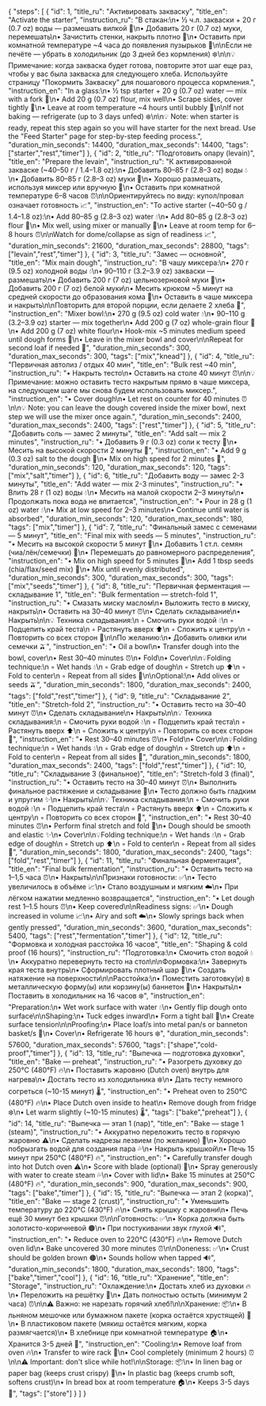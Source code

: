 {
  "steps": [
    {
      "id": 1,
      "title_ru": "Активировать закваску",
      "title_en": "Activate the starter",
      "instruction_ru": "В стакан:\n• ½ ч.л. закваски + 20 г (0.7 oz) воды — размешать вилкой 🥄\n• Добавить 20 г (0.7 oz) муки, перемешать\n• Зачистить стенки, накрыть плотно 🫙\n• Оставить при комнатной температуре ~4 часа до появления пузырьков 🫧\n\nЕсли не печёте — убрать в холодильник (до 3 дней без кормления) ❄️\n\n💡 Примечание: когда закваска будет готова, повторите этот шаг еще раз, чтобы у вас была закваска для следующего хлеба. Используйте страницу \"Покормить Закваску\" для пошагового процесса кормления.",
      "instruction_en": "In a glass:\n• ½ tsp starter + 20 g (0.7 oz) water — mix with a fork 🥄\n• Add 20 g (0.7 oz) flour, mix well\n• Scrape sides, cover tightly 🫙\n• Leave at room temperature ~4 hours until bubbly 🫧\n\nIf not baking — refrigerate (up to 3 days unfed) ❄️\n\n💡 Note: when starter is ready, repeat this step again so you will have starter for the next bread. Use the \"Feed Starter\" page for step-by-step feeding process.",
      "duration_min_seconds": 14400,
      "duration_max_seconds": 14400,
      "tags": ["starter","rest","timer"]
    },
    {
      "id": 2,
      "title_ru": "Подготовить опару (levain)",
      "title_en": "Prepare the levain",
      "instruction_ru": "К активированной закваске (~40–50 г / 1.4–1.8 oz):\n• Добавить 80–85 г (2.8–3 oz) воды 💧\n• Добавить 80–85 г (2.8–3 oz) муки 🌾\n• Хорошо размешать, используя миксер или вручную 🥄\n• Оставить при комнатной температуре 6–8 часов ⏰\n\nОриентируйтесь по виду: купол/провал означает готовность 📈",
      "instruction_en": "To active starter (~40–50 g / 1.4–1.8 oz):\n• Add 80–85 g (2.8–3 oz) water 💧\n• Add 80–85 g (2.8–3 oz) flour 🌾\n• Mix well, using mixer or manually 🥄\n• Leave at room temp for 6–8 hours ⏰\n\nWatch for dome/collapse as sign of readiness 📈",
      "duration_min_seconds": 21600,
      "duration_max_seconds": 28800,
      "tags": ["levain","rest","timer"]
    },
    {
      "id": 3,
      "title_ru": "Замес — основной",
      "title_en": "Mix main dough",
      "instruction_ru": "В чашу миксера:\n• 270 г (9.5 oz) холодной воды 💧\n• 90–110 г (3.2–3.9 oz) закваски — размешать\n• Добавить 200 г (7 oz) цельнозерновой муки 🌾\n• Добавить 200 г (7 oz) белой муки\n• Месить крюком ~5 минут на средней скорости до образования кома 🔄\n• Оставить в чаше миксера и накрыть\n\nПовторить для второй порции, если делаете 2 хлеба 🍞",
      "instruction_en": "Mixer bowl:\n• 270 g (9.5 oz) cold water 💧\n• 90–110 g (3.2–3.9 oz) starter — mix together\n• Add 200 g (7 oz) whole-grain flour 🌾\n• Add 200 g (7 oz) white flour\n• Hook-mix ~5 minutes medium speed until dough forms 🔄\n• Leave in the mixer bowl and cover\n\nRepeat for second loaf if needed 🍞",
      "duration_min_seconds": 300,
      "duration_max_seconds": 300,
      "tags": ["mix","knead"]
    },
    {
      "id": 4,
      "title_ru": "Первичная автолиз / отдых 40 мин",
      "title_en": "Bulk rest ~40 min",
      "instruction_ru": "• Накрыть тесто\n• Оставить на столе 40 минут ⏰\n\n💡 Примечание: можно оставить тесто накрытым прямо в чаше миксера, на следующем шаге мы снова будем использовать миксер.",
      "instruction_en": "• Cover dough\n• Let rest on counter for 40 minutes ⏰\n\n💡 Note: you can leave the dough covered inside the mixer bowl, next step we will use the mixer once again.",
      "duration_min_seconds": 2400,
      "duration_max_seconds": 2400,
      "tags": ["rest","timer"]
    },
    {
      "id": 5,
      "title_ru": "Добавить соль — замес 2 минуты",
      "title_en": "Add salt — mix 2 minutes",
      "instruction_ru": "• Добавить 9 г (0.3 oz) соли к тесту 🧂\n• Месить на высокой скорости 2 минуты 🔄",
      "instruction_en": "• Add 9 g (0.3 oz) salt to the dough 🧂\n• Mix on high speed for 2 minutes 🔄",
      "duration_min_seconds": 120,
      "duration_max_seconds": 120,
      "tags": ["mix","salt","timer"]
    },
    {
      "id": 6,
      "title_ru": "Добавить воду — замес 2-3 минуты",
      "title_en": "Add water — mix 2-3 minutes",
      "instruction_ru": "• Влить 28 г (1 oz) воды 💧\n• Месить на малой скорости 2–3 минуты\n• Продолжать пока вода не впитается",
      "instruction_en": "• Pour in 28 g (1 oz) water 💧\n• Mix at low speed for 2–3 minutes\n• Continue until water is absorbed",
      "duration_min_seconds": 120,
      "duration_max_seconds": 180,
      "tags": ["mix","timer"]
    },
    {
      "id": 7,
      "title_ru": "Финальный замес с семенами — 5 минут",
      "title_en": "Final mix with seeds — 5 minutes",
      "instruction_ru": "• Месить на высокой скорости 5 минут 🔄\n• Добавить 1 ст.л. семян (чиа/лён/семечки) 🌱\n• Перемешать до равномерного распределения",
      "instruction_en": "• Mix on high speed for 5 minutes 🔄\n• Add 1 tbsp seeds (chia/flax/seed mix) 🌱\n• Mix until evenly distributed",
      "duration_min_seconds": 300,
      "duration_max_seconds": 300,
      "tags": ["mix","seeds","timer"]
    },
    {
      "id": 8,
      "title_ru": "Первичная ферментация — складывание 1",
      "title_en": "Bulk fermentation — stretch-fold 1",
      "instruction_ru": "• Смазать миску маслом\n• Выложить тесто в миску, накрыть\n• Оставить на 30–40 минут ⏰\n• Сделать складывание\n• Накрыть\n\n💡 Техника складывания:\n   ◦ Смочить руки водой 💧\n   ◦ Подцепить край теста\n   ◦ Растянуть вверх ⬆️\n   ◦ Сложить к центру\n   ◦ Повторить со всех сторон 🔄\n\nПо желанию:\n• Добавить оливки или семечки 🫒",
      "instruction_en": "• Oil a bowl\n• Transfer dough into the bowl, cover\n• Rest 30–40 minutes ⏰\n• Fold\n• Cover\n\n💡Folding technique:\n   ◦ Wet hands 💧\n   ◦ Grab edge of dough\n   ◦ Stretch up ⬆️\n   ◦ Fold to center\n   ◦ Repeat from all sides 🔄\n\nOptional:\n• Add olives or seeds 🫒",
      "duration_min_seconds": 1800,
      "duration_max_seconds": 2400,
      "tags": ["fold","rest","timer"]
    },
    {
      "id": 9,
      "title_ru": "Складывание 2",
      "title_en": "Stretch-fold 2",
      "instruction_ru": "• Оставить тесто на 30–40 минут ⏰\n• Сделать складывание\n• Накрыть\n\n💡 Техника складывания:\n   ◦ Смочить руки водой 💧\n   ◦ Подцепить край теста\n   ◦ Растянуть вверх ⬆️\n   ◦ Сложить к центру\n   ◦ Повторить со всех сторон 🔄",
      "instruction_en": "• Rest 30–40 minutes ⏰\n• Fold\n• Cover\n\n💡Folding technique:\n   ◦ Wet hands 💧\n   ◦ Grab edge of dough\n   ◦ Stretch up ⬆️\n   ◦ Fold to center\n   ◦ Repeat from all sides 🔄",
      "duration_min_seconds": 1800,
      "duration_max_seconds": 2400,
      "tags": ["fold","rest","timer"]
    },
    {
      "id": 10,
      "title_ru": "Складывание 3 (финальное)",
      "title_en": "Stretch-fold 3 (final)",
      "instruction_ru": "• Оставить тесто на 30–40 минут ⏰\n• Выполнить финальное растяжение и складывание 🔄\n• Тесто должно быть гладким и упругим ✨\n• Накрыть\n\n💡 Техника складывания:\n   ◦ Смочить руки водой 💧\n   ◦ Подцепить край теста\n   ◦ Растянуть вверх ⬆️\n   ◦ Сложить к центру\n   ◦ Повторить со всех сторон 🔄",
      "instruction_en": "• Rest 30–40 minutes ⏰\n• Perform final stretch and fold 🔄\n• Dough should be smooth and elastic ✨\n• Cover\n\n💡Folding technique:\n   ◦ Wet hands 💧\n   ◦ Grab edge of dough\n   ◦ Stretch up ⬆️\n   ◦ Fold to center\n   ◦ Repeat from all sides 🔄",
      "duration_min_seconds": 1800,
      "duration_max_seconds": 2400,
      "tags": ["fold","rest","timer"]
    },
    {
      "id": 11,
      "title_ru": "Финальная ферментация",
      "title_en": "Final bulk fermentation",
      "instruction_ru": "• Оставить тесто на 1–1,5 часа ⏰\n• Накрыть\n\nПризнаки готовности: ✅\n• Тесто увеличилось в объёме 📈\n• Стало воздушным и мягким ☁️\n• При лёгком нажатии медленно возвращается",
      "instruction_en": "• Let dough rest 1–1.5 hours ⏰\n• Keep covered\n\nReadiness signs: ✅\n• Dough increased in volume 📈\n• Airy and soft ☁️\n• Slowly springs back when gently pressed",
      "duration_min_seconds": 3600,
      "duration_max_seconds": 5400,
      "tags": ["rest","fermentation","timer"]
    },
    {
      "id": 12,
      "title_ru": "Формовка и холодная расстойка 16 часов",
      "title_en": "Shaping & cold proof (16 hours)",
      "instruction_ru": "Подготовка:\n• Смочить стол водой 💧\n• Аккуратно перевернуть тесто на стол\n\nФормовка:\n• Завернуть края теста внутрь\n• Сформировать плотный шар 🔵\n• Создать натяжение на поверхности\n\nРасстойка:\n• Поместить заготовку(и) в металлическую форму(ы) или корзину(ы) баннетон 🧺\n• Накрыть\n• Поставить в холодильник на 16 часов ❄️",
      "instruction_en": "Preparation:\n• Wet work surface with water 💧\n• Gently flip dough onto surface\n\nShaping:\n• Tuck edges inward\n• Form a tight ball 🔵\n• Create surface tension\n\nProofing:\n• Place loaf/s into metal pan/s or banneton basket/s 🧺\n• Cover\n• Refrigerate 16 hours ❄️",
      "duration_min_seconds": 57600,
      "duration_max_seconds": 57600,
      "tags": ["shape","cold-proof","timer"]
    },
    {
      "id": 13,
      "title_ru": "Выпечка — подготовка духовки",
      "title_en": "Bake — preheat",
      "instruction_ru": "• Разогреть духовку до 250°C (480°F) 🔥\n• Поставить жаровню (Dutch oven) внутрь для нагрева\n• Достать тесто из холодильника ❄️\n• Дать тесту немного согреться (~10-15 минут) 🌡️",
      "instruction_en": "• Preheat oven to 250°C (480°F) 🔥\n• Place Dutch oven inside to heat\n• Remove dough from fridge ❄️\n• Let warm slightly (~10-15 minutes) 🌡️",
      "tags": ["bake","preheat"]
    },
    {
      "id": 14,
      "title_ru": "Выпечка — этап 1 (пар)",
      "title_en": "Bake — stage 1 (steam)",
      "instruction_ru": "• Аккуратно переложить тесто в горячую жаровню ⚠️\n• Сделать надрезы лезвием (по желанию) 🔪\n• Хорошо побрызгать водой для создания пара 💦\n• Накрыть крышкой\n• Печь 15 минут при 250°C (480°F) 🔥",
      "instruction_en": "• Carefully transfer dough into hot Dutch oven ⚠️\n• Score with blade (optional) 🔪\n• Spray generously with water to create steam 💦\n• Cover with lid\n• Bake 15 minutes at 250°C (480°F) 🔥",
      "duration_min_seconds": 900,
      "duration_max_seconds": 900,
      "tags": ["bake","timer"]
    },
    {
      "id": 15,
      "title_ru": "Выпечка — этап 2 (корка)",
      "title_en": "Bake — stage 2 (crust)",
      "instruction_ru": "• Уменьшить температуру до 220°C (430°F) 🔥\n• Снять крышку с жаровни\n• Печь ещё 30 минут без крышки ⏰\n\nГотовность: ✅\n• Корка должна быть золотисто-коричневой 🟤\n• При постукивании звук глухой 🔊",
      "instruction_en": "• Reduce oven to 220°C (430°F) 🔥\n• Remove Dutch oven lid\n• Bake uncovered 30 more minutes ⏰\n\nDoneness: ✅\n• Crust should be golden brown 🟤\n• Sounds hollow when tapped 🔊",
      "duration_min_seconds": 1800,
      "duration_max_seconds": 1800,
      "tags": ["bake","timer","cool"]
    },
    {
      "id": 16,
      "title_ru": "Хранение",
      "title_en": "Storage",
      "instruction_ru": "Охлаждение:\n• Достать хлеб из духовки 🔥\n• Переложить на решётку 🧊\n• Дать полностью остыть (минимум 2 часа) ⏰\n\n⚠️ Важно: не нарезать горячий хлеб!\n\nХранение: 📦\n• В льняном мешочке или бумажном пакете (корка остаётся хрустящей) 🥖\n• В пластиковом пакете (мякиш остаётся мягким, корка размягчается)\n• В хлебнице при комнатной температуре 🏠\n• Хранится 3-5 дней 📅",
      "instruction_en": "Cooling:\n• Remove loaf from oven 🔥\n• Transfer to wire rack 🧊\n• Cool completely (minimum 2 hours) ⏰\n\n⚠️ Important: don't slice while hot!\n\nStorage: 📦\n• In linen bag or paper bag (keeps crust crispy) 🥖\n• In plastic bag (keeps crumb soft, softens crust)\n• In bread box at room temperature 🏠\n• Keeps 3-5 days 📅",
      "tags": ["store"]
    }
  ]
}
